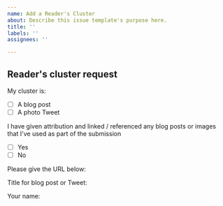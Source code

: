 ```yaml
---
name: Add a Reader's Cluster
about: Describe this issue template's purpose here.
title: ''
labels: ''
assignees: ''

---
```


## Reader's cluster request

My cluster is:

- [ ] A blog post
- [ ] A photo Tweet

I have given attribution and linked / referenced any blog posts or images that I've used as part of the submission

- [ ] Yes
- [ ] No

Please give the URL below:

Title for blog post or Tweet:

Your name:
